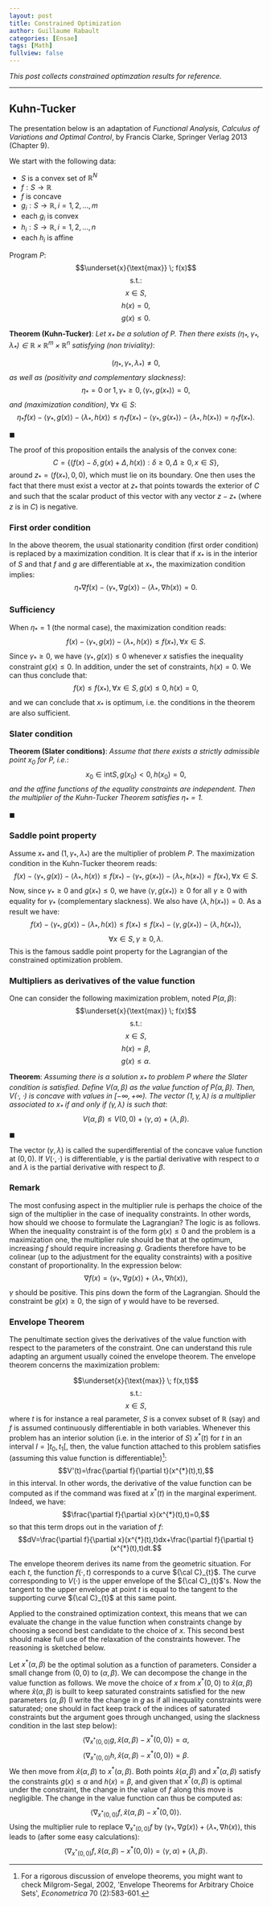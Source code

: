 ```yaml
--- 
layout: post 
title: Constrained Optimization
author: Guillaume Rabault
categories: [Ensae] 
tags: [Math] 
fullview: false 
--- 
```


*This post collects constrained optimzation results for reference.*

* * * * *



## Kuhn-Tucker

The presentation below is an adaptation of *Functional Analysis, Calculus of Variations and Optimal Control*, by Francis Clarke, Springer Verlag 2013 (Chapter $9$).

We start with the following data:

* $S$ is a convex set of $\mathbb{R}^{N}$
* $f : S \to \mathbb{R}$
* $f$ is concave
* $g_{i} : S \to \mathbb{R},\, i=1,2,\ldots,m$
* each $g_{i}$ is convex
* $h_{i} : S \to \mathbb{R},\, i=1,2,\ldots,n$
* each $h_{i}$ is affine

Program $P$:
$$\underset{x}{\text{max}} \; f(x)$$
$$\text{s.t.}:$$
$$x \in S,$$ 
$$h(x)=0,$$ 
$$g(x)\leq 0.$$ 

**Theorem (Kuhn-Tucker)**: *Let $x_{*}$ be a solution of $P$. Then there exists $(\eta_{*},\gamma_{*},\lambda_{*}) \in \mathbb{R}\times\mathbb{R}^{m}\times\mathbb{R}^{n}$ satisfying (non triviality)*:

$$(\eta_{*},\gamma_{*},\lambda_{*})\neq 0,$$
*as well as (positivity and complementary slackness)*:
$$\eta_{*}=0\; \textrm{or}\; 1,\, \gamma_{*}\geq 0, \,\langle\gamma_{*},g(x_{*})\rangle=0,$$
*and (maximization condition)*, $\forall x \in S$:
$$\eta_{*} f(x)-\langle\gamma_{*},g(x)\rangle-\langle\lambda_{*},h(x)\rangle\leq \eta_{*} f(x_{*})-\langle\gamma_{*},g(x_{*})\rangle-\langle\lambda_{*},h(x_{*})\rangle=\eta_{*} f(x_{*}).$$

${\scriptstyle \blacksquare}$

The proof of this proposition entails the analysis of the convex cone:
$$C=\{(f(x)-\delta,g(x)+\Delta,h(x)): \delta \geq 0,\Delta \geq 0, x\in S\},$$
around $z_{*}=(f(x_{*}),0,0)$, which must lie on its boundary. One then uses the fact that there must exist a vector at $z_{*}$ that points towards the exterior of $C$ and such that the scalar product of this vector with any vector $z-z_{*}$ (where $z$ is in $C$) is negative.

### First order condition

In the above theorem, the usual stationarity condition (first order condition) is replaced by a maximization condition. It is clear that if $x_{*}$ is in the interior of $S$ and that $f$ and $g$ are differentiable at $x_{*}$, the maximization condition implies:
$$\eta_{*} \nabla f(x)-\langle\gamma_{*},\nabla g(x)\rangle-\langle\lambda_{*},\nabla h(x)\rangle=0.$$

### Sufficiency

When $\eta_{*}=1$ (the normal case), the maximization condition reads:
$$f(x)-\langle\gamma_{*},g(x)\rangle-\langle\lambda_{*},h(x)\rangle\leq f(x_{*}), \forall x \in S.$$
Since $\gamma_{*}\geq 0$, we have $\langle\gamma_{*},g(x)\rangle\leq 0$ whenever $x$ satisfies the inequality constraint $g(x)\leq 0$. In addition, under the set of constraints, $h(x)=0$. We can thus conclude that:
$$f(x) \leq f(x_{*}), \forall x \in S,\, g(x)\leq 0,\, h(x)=0,$$
and we can conclude that $x_{*}$ is optimum, i.e. the conditions in the theorem are also sufficient.

### Slater condition

**Theorem (Slater conditions)**: *Assume that there exists a strictly admissible point $x_{0}$ for $P$, i.e.*:
$$x_{0}\in \text{int}S,\, g(x_{0})<0,\, h(x_{0})=0,$$
*and the affine functions of the equality constraints are independent. Then the multiplier of the Kuhn-Tucker Theorem satisfies $\eta_{*}=1$.*

${\scriptstyle \blacksquare}$


### Saddle point property

Assume $x_{*}$ and $(1,\gamma_{*},\lambda_{*})$ are the multiplier of problem $P$. The maximization condition in the Kuhn-Tucker theorem reads:
$$f(x)-\langle\gamma_{*},g(x)\rangle-\langle\lambda_{*},h(x)\rangle\leq f(x_{*})-\langle\gamma_{*},g(x_{*})\rangle-\langle\lambda_{*},h(x_{*})\rangle=f(x_{*}), \forall x \in S.$$
Now, since $\gamma_{*}\geq 0$ and $g(x_{*})\leq 0$, we have $\langle\gamma,g(x_{*})\rangle\geq 0$ for all $\gamma\geq 0$ with equality for $\gamma_{*}$ (complementary slackness). We also have $\langle\lambda,h(x_{*})\rangle=0$. As a result we have:
$$f(x)-\langle\gamma_{*},g(x)\rangle-\langle\lambda_{*},h(x)\rangle\leq f(x_{*})\leq f(x_{*})-\langle\gamma,g(x_{*})\rangle-\langle\lambda,h(x_{*})\rangle,$$
$$\forall x \in S,\, \gamma \geq 0,\, \lambda.$$
This is the famous saddle point property for the Lagrangian of the constrained optimization problem.

### Multipliers as derivatives of the value function 

One can consider the following maximization problem, noted $P(\alpha,\beta)$:
$$\underset{x}{\text{max}} \; f(x)$$
$$\text{s.t.}:$$
$$x \in S,$$ 
$$h(x)=\beta,$$ 
$$g(x)\leq \alpha.$$ 

**Theorem**: *Assuming there is a solution $x_{*}$ to problem $P$ where the Slater condition is satisfied. Define $V(\alpha,\beta)$ as the value function of $P(\alpha,\beta)$. Then, $V(\cdot,\cdot)$ is concave with values in $[-\infty,+\infty)$. The vector $(1,\gamma,\lambda)$ is a multiplier associated to $x_{*}$ if and only if $(\gamma,\lambda)$ is such that*:
$$V(\alpha,\beta)\leq V(0,0)+\langle\gamma,\alpha\rangle+\langle\lambda,\beta\rangle.$$

${\scriptstyle \blacksquare}$

The vector $(\gamma,\lambda)$ is called the superdifferential of the concave value function at $(0,0)$. If $V(\cdot,\cdot)$ is differentiable, $\gamma$ is the partial derivative with respect to $\alpha$ and $\lambda$ is the partial derivative with respect to $\beta$.



### Remark

The most confusing aspect in the multiplier rule is perhaps the choice of the sign of the multiplier in the case of inequality constraints. In other words, how should we choose to formulate the Lagrangian? The logic is as follows. When the inequality constraint is of the form $g(x)\leq 0$ and the problem is a maximization one, the multiplier rule should be that at the optimum, increasing $f$ should require increasing $g$. Gradients therefore have to be colinear (up to the adjustment for the equality constraints) with a positive constant of proportionality. In the expression below:
$$\nabla f(x)=\langle\gamma_{*},\nabla g(x)\rangle+\langle\lambda_{*},\nabla h(x)\rangle,$$
$\gamma$ should be positive. This pins down the form of the Lagrangian. Should the constraint be $g(x)\geq 0$, the sign of $\gamma$ would have to be reversed.

### Envelope Theorem

The penultimate section gives the derivatives of the value function with respect to the parameters of the constraint. One can understand this rule adapting an argument usually coined the envelope theorem. The envelope theorem concerns the maximization problem:

$$\underset{x}{\text{max}} \; f(x,t)$$
$$\text{s.t.}:$$
$$x \in S,$$ 
where $t$ is for instance a real parameter, $S$ is a convex subset of $\mathbb{R}$ (say) and $f$ is assumed continuously differentiable in both variables. Whenever this problem has an interior solution (i.e. in the interior of $S$) $x^{*}(t)$ for $t$ in an interval $I=]t_{0},t_{1}[$, then, the value function attached to this problem satisfies (assuming this value function is differentiable)[^1]:
$$V'(t)=\frac{\partial f}{\partial t}(x^{*}(t),t),$$
in this interval. In other words, the derivative of the value function can be computed as if the command was fixed at $x^{*}(t)$ in the marginal experiment. Indeed, we have:
$$\frac{\partial f}{\partial x}(x^{*}(t),t)=0,$$
so that this term drops out in the variation of $f$:
$$dV=\frac{\partial f}{\partial x}(x^{*}(t),t)dx+\frac{\partial f}{\partial t}(x^{*}(t),t)dt.$$

The envelope theorem derives its name from the geometric situation. For each $t$, the function $f(\cdot,t)$ corresponds to a curve ${\cal C}_{t}$. The curve corresponding to $V(\cdot)$ is the upper envelope of the ${\cal C}_{t}$'s. Now the tangent to the upper envelope at point $t$ is equal to the tangent to the supporting curve ${\cal C}_{t}$ at this same point.

Applied to the constrained optimization context, this means that we can evaluate the change in the value function when constraints change by choosing a second best candidate to the choice of $x$. This second best should make full use of the relaxation of the constraints however. The reasoning is sketched below.

Let $x^{*}(\alpha,\beta)$ be the optimal solution as a function of parameters. Consider a small change from $(0,0)$ to $(\alpha,\beta)$. We can decompose the change in the value function as follows. We move the choice of $x$ from $x^{*}(0,0)$ to $\hat{x}(\alpha,\beta)$ where $\hat{x}(\alpha,\beta)$ is built to keep saturated constraints satisfied for the new parameters $(\alpha,\beta)$ (I write the change in $g$ as if all inequality constraints were saturated; one should in fact keep track of the indices of saturated constraints but the argument goes through unchanged, using the slackness condition in the last step below):
$$\langle\nabla_{x^{*}(0,0)}g,\hat{x}(\alpha,\beta)-x^{*}(0,0)\rangle=\alpha,$$
$$\langle\nabla_{x^{*}(0,0)}h,\hat{x}(\alpha,\beta)-x^{*}(0,0)\rangle=\beta.$$
We then move from $\hat{x}(\alpha,\beta)$ to $x^{*}(\alpha,\beta)$. Both points $\hat{x}(\alpha,\beta)$ and $x^{*}(\alpha,\beta)$ satisfy the constraints $g(x)\leq\alpha$ and $h(x)=\beta$, and given that $x^{*}(\alpha,\beta)$ is optimal under the constraint, the change in the value of $f$ along this move is negligible. The change in the value function can thus be computed as:
$$\langle\nabla_{x^{*}(0,0)}f,\hat{x}(\alpha,\beta)-x^{*}(0,0)\rangle.$$
Using the multiplier rule to replace $\nabla_{x^{*}(0,0)}f$ by $\langle\gamma_{*},\nabla g(x)\rangle+\langle\lambda_{*},\nabla h(x)\rangle$, this leads to (after some easy calculations):
$$\langle\nabla_{x^{*}(0,0)}f,\hat{x}(\alpha,\beta)-x^{*}(0,0)\rangle=\langle\gamma,\alpha\rangle+\langle\lambda,\beta\rangle.$$

[^1]: For a rigorous discussion of envelope theorems, you might want to check Milgrom-Segal, 2002, 'Envelope Theorems for Arbitrary Choice Sets', *Econometrica* 70 (2):583-601.

